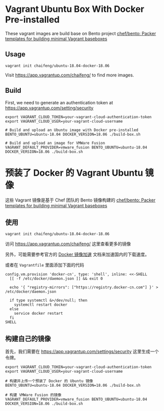 # Vagrant Ubuntu Box With Docker Pre-installed

These vagrant images are build base on Bento project [chef/bento: Packer templates for building minimal Vagrant baseboxes](https://github.com/chef/bento)

## Usage

    vagrant init chaifeng/ubuntu-18.04-docker-18.06

Visit https://app.vagrantup.com/chaifeng/ to find more images.

## Build

First, we need to generate an authentication token at https://app.vagrantup.com/setting/security

    export VAGRANT_CLOUD_TOKEN=your-vagrant-cloud-authentication-token
    export VAGRANT_CLOUD_USER=your-vagrant-cloud-username
    
    # Build and upload an Ubuntu image with Docker pre-installed
    BENTO_UBUNTU=ubuntu-18.04 DOCKER_VERSION=18.06 ./build-box.sh
    
    # Build and upload an image for VMWare Fusion
    VAGRANT_DEFAULT_PROVIDER=vmware_fusion BENTO_UBUNTU=ubuntu-18.04 DOCKER_VERSION=18.06 ./build-box.sh

# 预装了 Docker 的 Vagrant Ubuntu 镜像

这些 Vagrant 镜像是基于 Chef 团队的 Bento 镜像构建的 [chef/bento: Packer templates for building minimal Vagrant baseboxes](https://github.com/chef/bento)

## 使用

    vagrant init chaifeng/ubuntu-18.04-docker-18.06
    
访问 https://app.vagrantup.com/chaifeng/ 这里查看更多的镜像

另外，可能需要参考官方的 [Docker 镜像加速](https://www.docker-cn.com/registry-mirror) 文档来加速国内的下载速度。

或者在 `Vagrantfile` 里面添加下面的代码

    config.vm.provision 'docker-cn', type: 'shell', inline: <<-SHELL
      [[ -f /etc/docker/daemon.json ]] && exit 0
      
      echo '{ "registry-mirrors": ["https://registry.docker-cn.com"] }' > /etc/docker/daemon.json
      
      if type systemctl &>/dev/null; then
        systemctl restart docker
      else
        service docker restart
      fi
    SHELL
  
## 构建自己的镜像

首先，我们需要在 https://app.vagrantup.com/settings/security 这里生成一个令牌。

    export VAGRANT_CLOUD_TOKEN=your-vagrant-cloud-authentication-token
    export VAGRANT_CLOUD_USER=your-vagrant-cloud-username
    
    # 构建并上传一个预装了 Docker 的 Ubuntu 镜像
    BENTO_UBUNTU=ubuntu-18.04 DOCKER_VERSION=18.06 ./build-box.sh
    
    # 构建 VMWare Fusion 的镜像
    VAGRANT_DEFAULT_PROVIDER=vmware_fusion BENTO_UBUNTU=ubuntu-18.04 DOCKER_VERSION=18.06 ./build-box.sh
